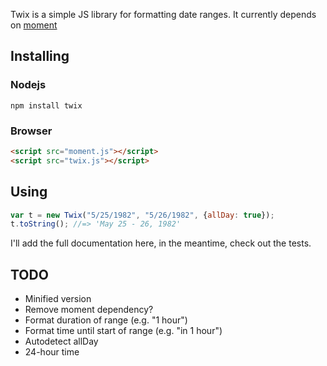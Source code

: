 Twix is a simple JS library for formatting date ranges. It currently depends on [moment](http://momentjs.com/)

## Installing ##

### Nodejs ###

    npm install twix

### Browser ###

```html
<script src="moment.js"></script>
<script src="twix.js"></script>
```

## Using ##

```js
var t = new Twix("5/25/1982", "5/26/1982", {allDay: true});
t.toString(); //=> 'May 25 - 26, 1982'
```

I'll add the full documentation here, in the meantime, check out the tests.

## TODO ##

 * Minified version
 * Remove moment dependency?
 * Format duration of range (e.g. "1 hour")
 * Format time until start of range (e.g. "in 1 hour")
 * Autodetect allDay
 * 24-hour time